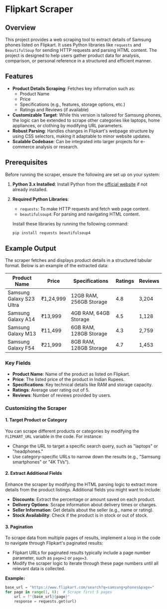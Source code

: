 # Flipkart Scraper

## Overview
This project provides a web scraping tool to extract details of Samsung phones listed on Flipkart. It uses Python libraries like `requests` and `BeautifulSoup` for sending HTTP requests and parsing HTML content. The project is designed to help users gather product data for analysis, comparison, or personal reference in a structured and efficient manner.

## Features
- **Product Details Scraping**: Fetches key information such as:
  - Product Name
  - Price
  - Specifications (e.g., features, storage options, etc.)
  - Ratings and Reviews (if available)
- **Customizable Target**: While this version is tailored for Samsung phones, the logic can be extended to scrape other categories like laptops, home appliances, or clothing by modifying URL parameters.
- **Robust Parsing**: Handles changes in Flipkart's webpage structure by using CSS selectors, making it adaptable to minor website updates.
- **Scalable Codebase**: Can be integrated into larger projects for e-commerce analysis or research.

## Prerequisites
Before running the scraper, ensure the following are set up on your system:

1. **Python 3.x Installed**:
   Install Python from the [official website](https://www.python.org/) if not already installed.

2. **Required Python Libraries**:
   - `requests`: To make HTTP requests and fetch web page content.
   - `beautifulsoup4`: For parsing and navigating HTML content.

   Install these libraries by running the following command:
   ```bash
   pip install requests beautifulsoup4

## Example Output

The scraper fetches and displays product details in a structured tabular format. Below is an example of the extracted data:

| Product Name            | Price      | Specifications        | Ratings | Reviews |
|-------------------------|------------|-----------------------|---------|---------|
| Samsung Galaxy S23 Ultra| ₹1,24,999  | 12GB RAM, 256GB Storage | 4.8     | 3,204   |
| Samsung Galaxy A14      | ₹13,999    | 4GB RAM, 64GB Storage  | 4.5     | 1,128   |
| Samsung Galaxy M13      | ₹11,499    | 6GB RAM, 128GB Storage | 4.3     | 2,759   |
| Samsung Galaxy F54      | ₹21,999    | 8GB RAM, 128GB Storage | 4.7     | 1,453   |

### Key Fields
- **Product Name**: Name of the product as listed on Flipkart.
- **Price**: The listed price of the product in Indian Rupees.
- **Specifications**: Key technical details like RAM and storage capacity.
- **Ratings**: Average user rating out of 5.
- **Reviews**: Number of reviews provided by users.


### Customizing the Scraper

#### 1. Target Product or Category
You can scrape different products or categories by modifying the `FLIPKART_URL` variable in the code. For instance:
- Change the URL to target a specific search query, such as "laptops" or "headphones."
- Use category-specific URLs to narrow down the results (e.g., "Samsung smartphones" or "4K TVs").

#### 2. Extract Additional Fields
Enhance the scraper by modifying the HTML parsing logic to extract more details from the product listings. Additional fields you might want to include:
- **Discounts**: Extract the percentage or amount saved on each product.
- **Delivery Options**: Scrape information about delivery times or charges.
- **Seller Information**: Get details about the seller (e.g., name or rating).
- **Stock Availability**: Check if the product is in stock or out of stock.

#### 3. Pagination
To scrape data from multiple pages of results, implement a loop in the code to navigate through Flipkart's paginated results:
- Flipkart URLs for paginated results typically include a page number parameter, such as `page=2` or `page=3`.
- Modify the scraper logic to iterate through these page numbers until all relevant data is collected.

**Example:**
```python
base_url = "https://www.flipkart.com/search?q=samsung+phones&page="
for page in range(1, 6):  # Scrape first 5 pages
    url = f"{base_url}{page}"
    response = requests.get(url)


